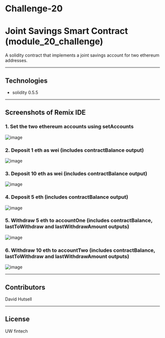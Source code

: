 # Challenge-20
# Joint Savings Smart Contract (module_20_challenge)

A solidity contract that implements a joint savings account for two ethereum addresses.

---

## Technologies

- solidity 0.5.5

---

## Screenshots of Remix IDE

### 1. Set the two ethereum accounts using setAccounts

![image](https://user-images.githubusercontent.com/107014664/207741931-a45042f8-497c-48b8-a3fc-f139530c1d76.png)


### 2. Deposit 1 eth as wei (includes contractBalance output)
![image](https://user-images.githubusercontent.com/107014664/207742135-62c826df-3862-4c53-9d14-5035669ba6eb.png)



### 3. Deposit 10 eth as wei (includes contractBalance output)
![image](https://user-images.githubusercontent.com/107014664/207742536-83cb59d7-77c9-4282-920a-2ae9c12051d0.png)


### 4. Deposit 5 eth (includes contractBalance output)
![image](https://user-images.githubusercontent.com/107014664/207742034-b80529a2-6e59-49da-bf53-7bcdc4e23ee4.png)



### 5. Withdraw 5 eth to accountOne (includes contractBalance, lastToWithdraw and lastWithdrawAmount outputs)

![image](https://user-images.githubusercontent.com/107014664/207742740-fd8e6397-121e-4288-a656-f055bf400080.png)


### 6. Withdraw 10 eth to accountTwo (includes contractBalance, lastToWithdraw and lastWithdrawAmount outputs)
![image](https://user-images.githubusercontent.com/107014664/207742663-4cbe6557-b3e7-4d0e-a1ab-551dd27f3a00.png)


---

## Contributors
David Hutsell


---

## License
UW fintech 
